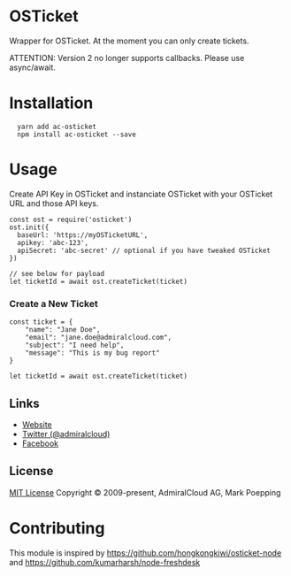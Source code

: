 # OSTicket

Wrapper for OSTicket. At the moment you can only create tickets.

ATTENTION: Version 2 no longer supports callbacks. Please use async/await.

# Installation
```
  yarn add ac-osticket
  npm install ac-osticket --save
```

# Usage
Create API Key in OSTicket and instanciate OSTicket with your OSTicket URL and those API keys.

```
const ost = require('osticket')
ost.init({
  baseUrl: 'https://myOSTicketURL',
  apikey: 'abc-123', 
  apiSecret: 'abc-secret' // optional if you have tweaked OSTicket
})

// see below for payload
let ticketId = await ost.createTicket(ticket)
```


### Create a New Ticket
```
const ticket = {
    "name": "Jane Doe",
    "email": "jane.doe@admiralcloud.com",
    "subject": "I need help",
    "message": "This is my bug report"
}

let ticketId = await ost.createTicket(ticket)
```

## Links
- [Website](https://www.admiralcloud.com/)
- [Twitter (@admiralcloud)](https://twitter.com/admiralcloud)
- [Facebook](https://www.facebook.com/MediaAssetManagement/)

## License
[MIT License](https://opensource.org/licenses/MIT) Copyright © 2009-present, AdmiralCloud AG, Mark Poepping

# Contributing
This module is inspired by https://github.com/hongkongkiwi/osticket-node and https://github.com/kumarharsh/node-freshdesk

